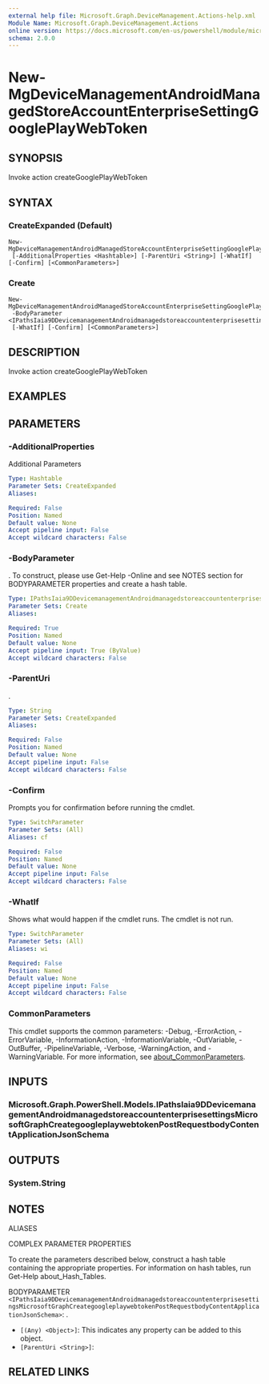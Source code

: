 ```yaml
---
external help file: Microsoft.Graph.DeviceManagement.Actions-help.xml
Module Name: Microsoft.Graph.DeviceManagement.Actions
online version: https://docs.microsoft.com/en-us/powershell/module/microsoft.graph.devicemanagement.actions/new-mgdevicemanagementandroidmanagedstoreaccountenterprisesettinggoogleplaywebtoken
schema: 2.0.0
---
```


# New-MgDeviceManagementAndroidManagedStoreAccountEnterpriseSettingGooglePlayWebToken

## SYNOPSIS
Invoke action createGooglePlayWebToken

## SYNTAX

### CreateExpanded (Default)
```
New-MgDeviceManagementAndroidManagedStoreAccountEnterpriseSettingGooglePlayWebToken
 [-AdditionalProperties <Hashtable>] [-ParentUri <String>] [-WhatIf] [-Confirm] [<CommonParameters>]
```

### Create
```
New-MgDeviceManagementAndroidManagedStoreAccountEnterpriseSettingGooglePlayWebToken
 -BodyParameter <IPathsIaia9DDevicemanagementAndroidmanagedstoreaccountenterprisesettingsMicrosoftGraphCreategoogleplaywebtokenPostRequestbodyContentApplicationJsonSchema>
 [-WhatIf] [-Confirm] [<CommonParameters>]
```

## DESCRIPTION
Invoke action createGooglePlayWebToken

## EXAMPLES

## PARAMETERS

### -AdditionalProperties
Additional Parameters

```yaml
Type: Hashtable
Parameter Sets: CreateExpanded
Aliases:

Required: False
Position: Named
Default value: None
Accept pipeline input: False
Accept wildcard characters: False
```

### -BodyParameter
.
To construct, please use Get-Help -Online and see NOTES section for BODYPARAMETER properties and create a hash table.

```yaml
Type: IPathsIaia9DDevicemanagementAndroidmanagedstoreaccountenterprisesettingsMicrosoftGraphCreategoogleplaywebtokenPostRequestbodyContentApplicationJsonSchema
Parameter Sets: Create
Aliases:

Required: True
Position: Named
Default value: None
Accept pipeline input: True (ByValue)
Accept wildcard characters: False
```

### -ParentUri
.

```yaml
Type: String
Parameter Sets: CreateExpanded
Aliases:

Required: False
Position: Named
Default value: None
Accept pipeline input: False
Accept wildcard characters: False
```

### -Confirm
Prompts you for confirmation before running the cmdlet.

```yaml
Type: SwitchParameter
Parameter Sets: (All)
Aliases: cf

Required: False
Position: Named
Default value: None
Accept pipeline input: False
Accept wildcard characters: False
```

### -WhatIf
Shows what would happen if the cmdlet runs.
The cmdlet is not run.

```yaml
Type: SwitchParameter
Parameter Sets: (All)
Aliases: wi

Required: False
Position: Named
Default value: None
Accept pipeline input: False
Accept wildcard characters: False
```

### CommonParameters
This cmdlet supports the common parameters: -Debug, -ErrorAction, -ErrorVariable, -InformationAction, -InformationVariable, -OutVariable, -OutBuffer, -PipelineVariable, -Verbose, -WarningAction, and -WarningVariable. For more information, see [about_CommonParameters](http://go.microsoft.com/fwlink/?LinkID=113216).

## INPUTS

### Microsoft.Graph.PowerShell.Models.IPathsIaia9DDevicemanagementAndroidmanagedstoreaccountenterprisesettingsMicrosoftGraphCreategoogleplaywebtokenPostRequestbodyContentApplicationJsonSchema
## OUTPUTS

### System.String
## NOTES

ALIASES

COMPLEX PARAMETER PROPERTIES

To create the parameters described below, construct a hash table containing the appropriate properties. For information on hash tables, run Get-Help about_Hash_Tables.


BODYPARAMETER `<IPathsIaia9DDevicemanagementAndroidmanagedstoreaccountenterprisesettingsMicrosoftGraphCreategoogleplaywebtokenPostRequestbodyContentApplicationJsonSchema>`: .
  - `[(Any) <Object>]`: This indicates any property can be added to this object.
  - `[ParentUri <String>]`: 

## RELATED LINKS

